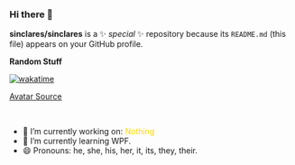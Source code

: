 <div >

### Hi there 👋

**sinclares/sinclares** is a ✨ _special_ ✨ repository because its `README.md` (this file) appears on your GitHub profile.

**Random Stuff**


[![wakatime](https://wakatime.com/badge/user/c5e4444e-f3d5-49e3-8604-6f50163323d1.svg)](https://wakatime.com/@c5e4444e-f3d5-49e3-8604-6f50163323d1)

<!-----------------------------------------
Disabled to meet private personal acitivities!
![sinclares](https://github-profile-trophy.vercel.app/?username=sinclares&theme=monokai&title=MultiLanguage,Commits,Repositories&column=3&margin-h=10)
------------------------------------------->
  
[Avatar Source](https://www.pixiv.net/artworks/92898989)

<br/>

- 🔭 I’m currently working on: <span style="color: gold;">Nothing</span><!--To rebuild my personal website/blog based on laravel8.-->
- 🌱 I’m currently learning WPF.
- 😄 Pronouns: he, she, his, her, it, its, they, their.

<br/>

</div>

<div align="center" >

<!-----------------------------------------
Disabled to meet private personal acitivities!

[![GitHub Streak](https://github-readme-streak-stats.herokuapp.com?user=sinclares&theme=monokai&hide_border=true&date_format=M%20j%5B%2C%20Y%5D)](https://git.io/streak-stats)

[![GitHub Trends SVG](https://api.githubtrends.io/user/svg/sinclares/langs?time_range=one_year&include_private=True&loc_metric=changed&theme=dark)](https://githubtrends.io)
[![GitHub Trends SVG](https://api.githubtrends.io/user/svg/sinclares/repos?time_range=one_year&include_private=True&loc_metric=changed&theme=dark)](https://githubtrends.io)

------------------------------------------->
</div>

<!-- signed by sin100xx -->
